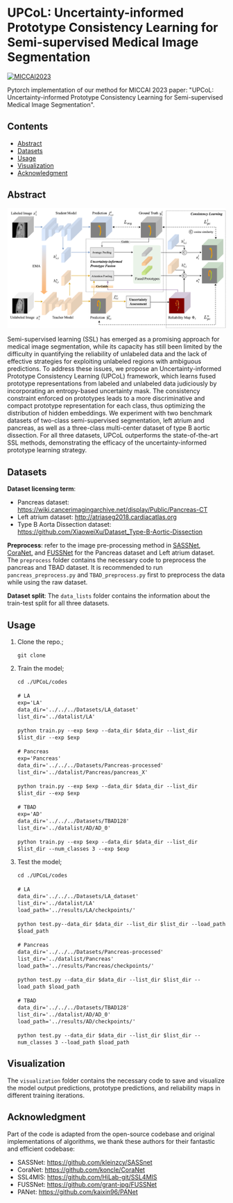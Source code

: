 # UPCoL: Uncertainty-informed Prototype Consistency Learning for Semi-supervised Medical Image Segmentation

[![MICCAI2023](https://img.shields.io/badge/MICCAI-2023-blue)](https://link.springer.com/chapter/10.1007/978-3-031-43901-8_63)

Pytorch implementation of our method for MICCAI 2023 paper: "UPCoL: Uncertainty-informed Prototype Consistency Learning for Semi-supervised Medical Image Segmentation".

## Contents

- [Abstract](##Abstract)
- [Datasets](##Datasets)
- [Usage](##Usage)
- [Visualization](##Visualization)
- [Acknowledgment](##Acknowledgment)

## Abstract

![avatar](./image/UPCoL_framework.png)

Semi-supervised learning (SSL) has emerged as a promising approach for medical image segmentation, while its capacity has still been limited by the difficulty in quantifying the reliability of unlabeled data and the lack of effective strategies for exploiting unlabeled regions with ambiguous predictions. To address these issues, we propose an Uncertainty-informed Prototype Consistency Learning (UPCoL) framework, which learns fused prototype representations from labeled and unlabeled data judiciously by incorporating an entropy-based uncertainty mask. The consistency constraint enforced on prototypes leads to a more discriminative and compact prototype representation for each class, thus optimizing the distribution of hidden embeddings. We experiment with two benchmark datasets of two-class semi-supervised segmentation, left atrium and pancreas, as well as a three-class multi-center dataset of type B aortic dissection. For all three datasets, UPCoL outperforms the state-of-the-art SSL methods, demonstrating the efficacy of the uncertainty-informed prototype learning strategy.

## Datasets

**Dataset licensing term**:

* Pancreas dataset: https://wiki.cancerimagingarchive.net/display/Public/Pancreas-CT
* Left atrium dataset: http://atriaseg2018.cardiacatlas.org 
* Type B Aorta Dissection dataset: https://github.com/XiaoweiXu/Dataset_Type-B-Aortic-Dissection     

**Preprocess**: refer to the image pre-processing method in  [SASSNet](https://github.com/kleinzcy/SASSnet), [CoraNet,](https://github.com/koncle/CoraNet) and [FUSSNet](https://github.com/grant-jpg/FUSSNet) for the Pancreas dataset and Left atrium dataset. The `preprocess` folder contains the necessary code to preprocess the pancreas and TBAD dataset. It is recommended to run `pancreas_preprocess.py` and `TBAD_preprocess.py` first to preprocess the data while using the raw dataset.

**Dataset split**: The `data_lists` folder contains the information about the train-test split for all three datasets.

## Usage

1. Clone the repo.;

   ```
   git clone
   ```

2. Train the model;

   ```
   cd ./UPCoL/codes
   
   # LA
   exp='LA'
   data_dir='../../../Datasets/LA_dataset'
   list_dir='../datalist/LA'
   
   python train.py --exp $exp --data_dir $data_dir --list_dir $list_dir --exp $exp
   
   # Pancreas
   exp='Pancreas'
   data_dir='../../../Datasets/Pancreas-processed'
   list_dir='../datalist/Pancreas/pancreas_X'
   
   python train.py --exp $exp --data_dir $data_dir --list_dir $list_dir --exp $exp
   
   # TBAD
   exp='AD'
   data_dir='../../../Datasets/TBAD128'
   list_dir='../datalist/AD/AD_0'
   
   python train.py --exp $exp --data_dir $data_dir --list_dir $list_dir --num_classes 3 --exp $exp
   ```

3. Test the model;

   ```
   cd ./UPCoL/codes
   
   # LA
   data_dir='../../../Datasets/LA_dataset'
   list_dir='../datalist/LA'
   load_path='../results/LA/checkpoints/'
   
   python test.py--data_dir $data_dir --list_dir $list_dir --load_path $load_path
   
   # Pancreas
   data_dir='../../../Datasets/Pancreas-processed'
   list_dir='../datalist/Pancreas'
   load_path='../results/Pancreas/checkpoints/'
   
   python test.py --data_dir $data_dir --list_dir $list_dir --load_path $load_path
   
   # TBAD
   data_dir='../../../Datasets/TBAD128'
   list_dir='../datalist/AD/AD_0'
   load_path='../results/AD/checkpoints/'
   
   python test.py --data_dir $data_dir --list_dir $list_dir --num_classes 3 --load_path $load_path
   ```

## Visualization

The `visualization` folder contains the necessary code to save and visualize the model output predictions, prototype predictions, and reliability maps in different training iterations. 

## Acknowledgment

Part of the code is adapted from the open-source codebase and original implementations of algorithms, we thank these authors for their fantastic and efficient codebase:

*  SASSNet: https://github.com/kleinzcy/SASSnet
* CoraNet: https://github.com/koncle/CoraNet
* SSL4MIS: https://github.com/HiLab-git/SSL4MIS
* FUSSNet: https://github.com/grant-jpg/FUSSNet
* PANet: https://github.com/kaixin96/PANet

